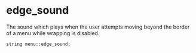 # edge_sound
The sound which plays when the user attempts moving beyond the border of a menu while wrapping is disabled.

`string menu::edge_sound;`
